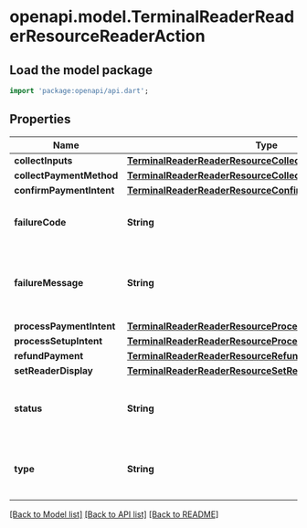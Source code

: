# openapi.model.TerminalReaderReaderResourceReaderAction

## Load the model package
```dart
import 'package:openapi/api.dart';
```

## Properties
Name | Type | Description | Notes
------------ | ------------- | ------------- | -------------
**collectInputs** | [**TerminalReaderReaderResourceCollectInputsAction**](TerminalReaderReaderResourceCollectInputsAction.md) |  | [optional] 
**collectPaymentMethod** | [**TerminalReaderReaderResourceCollectPaymentMethodAction**](TerminalReaderReaderResourceCollectPaymentMethodAction.md) |  | [optional] 
**confirmPaymentIntent** | [**TerminalReaderReaderResourceConfirmPaymentIntentAction**](TerminalReaderReaderResourceConfirmPaymentIntentAction.md) |  | [optional] 
**failureCode** | **String** | Failure code, only set if status is `failed`. | [optional] 
**failureMessage** | **String** | Detailed failure message, only set if status is `failed`. | [optional] 
**processPaymentIntent** | [**TerminalReaderReaderResourceProcessPaymentIntentAction**](TerminalReaderReaderResourceProcessPaymentIntentAction.md) |  | [optional] 
**processSetupIntent** | [**TerminalReaderReaderResourceProcessSetupIntentAction**](TerminalReaderReaderResourceProcessSetupIntentAction.md) |  | [optional] 
**refundPayment** | [**TerminalReaderReaderResourceRefundPaymentAction**](TerminalReaderReaderResourceRefundPaymentAction.md) |  | [optional] 
**setReaderDisplay** | [**TerminalReaderReaderResourceSetReaderDisplayAction**](TerminalReaderReaderResourceSetReaderDisplayAction.md) |  | [optional] 
**status** | **String** | Status of the action performed by the reader. | 
**type** | **String** | Type of action performed by the reader. | 

[[Back to Model list]](../README.md#documentation-for-models) [[Back to API list]](../README.md#documentation-for-api-endpoints) [[Back to README]](../README.md)



